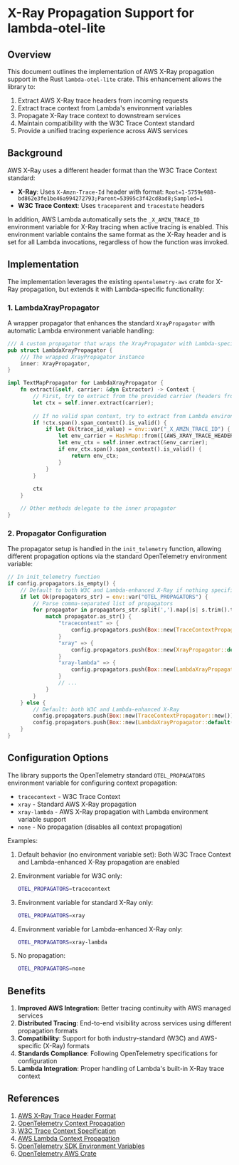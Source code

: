 # X-Ray Propagation Support for lambda-otel-lite

## Overview

This document outlines the implementation of AWS X-Ray propagation support in the Rust `lambda-otel-lite` crate. This enhancement allows the library to:

1. Extract AWS X-Ray trace headers from incoming requests
2. Extract trace context from Lambda's environment variables
3. Propagate X-Ray trace context to downstream services
4. Maintain compatibility with the W3C Trace Context standard
5. Provide a unified tracing experience across AWS services

## Background

AWS X-Ray uses a different header format than the W3C Trace Context standard:

- **X-Ray**: Uses `X-Amzn-Trace-Id` header with format: `Root=1-5759e988-bd862e3fe1be46a994272793;Parent=53995c3f42cd8ad8;Sampled=1`
- **W3C Trace Context**: Uses `traceparent` and `tracestate` headers

In addition, AWS Lambda automatically sets the `_X_AMZN_TRACE_ID` environment variable for X-Ray tracing when active tracing is enabled. This environment variable contains the same format as the X-Ray header and is set for all Lambda invocations, regardless of how the function was invoked.

## Implementation

The implementation leverages the existing `opentelemetry-aws` crate for X-Ray propagation, but extends it with Lambda-specific functionality:

### 1. LambdaXrayPropagator

A wrapper propagator that enhances the standard `XrayPropagator` with automatic Lambda environment variable handling:

```rust
/// A custom propagator that wraps the XrayPropagator with Lambda-specific enhancements.
pub struct LambdaXrayPropagator {
    /// The wrapped XrayPropagator instance
    inner: XrayPropagator,
}

impl TextMapPropagator for LambdaXrayPropagator {
    fn extract(&self, carrier: &dyn Extractor) -> Context {
        // First, try to extract from the provided carrier (headers from event)
        let ctx = self.inner.extract(carrier);
        
        // If no valid span context, try to extract from Lambda environment variable
        if !ctx.span().span_context().is_valid() {
            if let Ok(trace_id_value) = env::var("_X_AMZN_TRACE_ID") {
                let env_carrier = HashMap::from([(AWS_XRAY_TRACE_HEADER.to_string(), trace_id_value)]);
                let env_ctx = self.inner.extract(&env_carrier);
                if env_ctx.span().span_context().is_valid() {
                    return env_ctx;
                }
            }
        }
        
        ctx
    }

    // Other methods delegate to the inner propagator
}
```

### 2. Propagator Configuration

The propagator setup is handled in the `init_telemetry` function, allowing different propagation options via the standard OpenTelemetry environment variable:

```rust
// In init_telemetry function
if config.propagators.is_empty() {
    // Default to both W3C and Lambda-enhanced X-Ray if nothing specified
    if let Ok(propagators_str) = env::var("OTEL_PROPAGATORS") {
        // Parse comma-separated list of propagators
        for propagator in propagators_str.split(',').map(|s| s.trim().to_lowercase()) {
            match propagator.as_str() {
                "tracecontext" => {
                    config.propagators.push(Box::new(TraceContextPropagator::new()));
                }
                "xray" => {
                    config.propagators.push(Box::new(XrayPropagator::default()));
                }
                "xray-lambda" => {
                    config.propagators.push(Box::new(LambdaXrayPropagator::default()));
                }
                // ...
            }
        }
    } else {
        // Default: both W3C and Lambda-enhanced X-Ray
        config.propagators.push(Box::new(TraceContextPropagator::new()));
        config.propagators.push(Box::new(LambdaXrayPropagator::default()));
    }
}
```

## Configuration Options

The library supports the OpenTelemetry standard `OTEL_PROPAGATORS` environment variable for configuring context propagation:

- `tracecontext` - W3C Trace Context
- `xray` - Standard AWS X-Ray propagation
- `xray-lambda` - AWS X-Ray propagation with Lambda environment variable support
- `none` - No propagation (disables all context propagation)

Examples:

1. Default behavior (no environment variable set):
   Both W3C Trace Context and Lambda-enhanced X-Ray propagation are enabled

2. Environment variable for W3C only:
   ```bash
   OTEL_PROPAGATORS=tracecontext
   ```

3. Environment variable for standard X-Ray only:
   ```bash
   OTEL_PROPAGATORS=xray
   ```

4. Environment variable for Lambda-enhanced X-Ray only:
   ```bash
   OTEL_PROPAGATORS=xray-lambda
   ```

5. No propagation:
   ```bash
   OTEL_PROPAGATORS=none
   ```

## Benefits

1. **Improved AWS Integration**: Better tracing continuity with AWS managed services
2. **Distributed Tracing**: End-to-end visibility across services using different propagation formats
3. **Compatibility**: Support for both industry-standard (W3C) and AWS-specific (X-Ray) formats
4. **Standards Compliance**: Following OpenTelemetry specifications for configuration
5. **Lambda Integration**: Proper handling of Lambda's built-in X-Ray trace context

## References

1. [AWS X-Ray Trace Header Format](https://docs.aws.amazon.com/xray/latest/devguide/xray-concepts.html#xray-concepts-tracingheader)
2. [OpenTelemetry Context Propagation](https://opentelemetry.io/docs/concepts/context-propagation/)
3. [W3C Trace Context Specification](https://www.w3.org/TR/trace-context/)
4. [AWS Lambda Context Propagation](https://docs.aws.amazon.com/lambda/latest/dg/services-xray.html)
5. [OpenTelemetry SDK Environment Variables](https://opentelemetry.io/docs/specs/otel/configuration/sdk-environment-variables/)
6. [OpenTelemetry AWS Crate](https://docs.rs/opentelemetry-aws/latest/opentelemetry_aws/) 